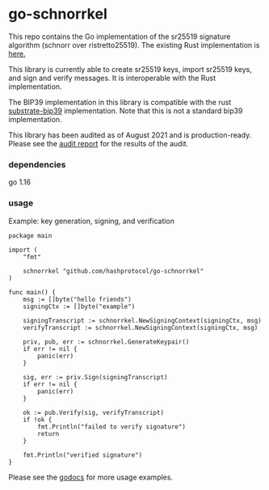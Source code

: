 # go-schnorrkel


This repo contains the Go implementation of the sr25519 signature algorithm (schnorr over ristretto25519). The existing Rust implementation is [here.](https://github.com/w3f/schnorrkel)

This library is currently able to create sr25519 keys, import sr25519 keys, and sign and verify messages. It is interoperable with the Rust implementation. 

The BIP39 implementation in this library is compatible with the rust [substrate-bip39](https://github.com/paritytech/substrate-bip39) implementation.  Note that this is not a standard bip39 implementation.

This library has been audited as of August 2021 and is production-ready. Please see the [audit report](audit_report.pdf) for the results of the audit.

### dependencies

go 1.16

### usage

Example: key generation, signing, and verification

```
package main 

import (
	"fmt"
	
	schnorrkel "github.com/hashprotocol/go-schnorrkel"
)

func main() {
	msg := []byte("hello friends")
	signingCtx := []byte("example")

	signingTranscript := schnorrkel.NewSigningContext(signingCtx, msg)
	verifyTranscript := schnorrkel.NewSigningContext(signingCtx, msg)

	priv, pub, err := schnorrkel.GenerateKeypair()
	if err != nil {
		panic(err)
	}

	sig, err := priv.Sign(signingTranscript)
	if err != nil {
		panic(err)
	}

	ok := pub.Verify(sig, verifyTranscript)
	if !ok {
		fmt.Println("failed to verify signature")
		return
	}

	fmt.Println("verified signature")
}
```

Please see the [godocs](https://pkg.go.dev/github.com/hashprotocol/go-schnorrkel) for more usage examples.
